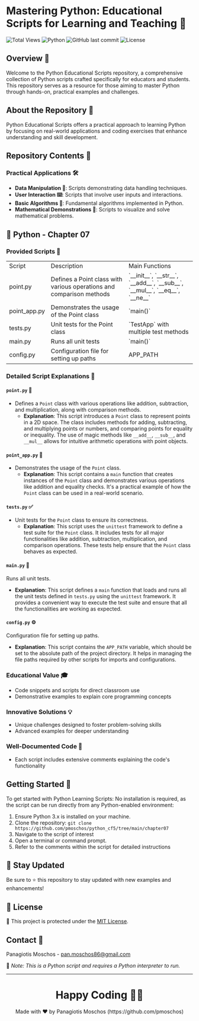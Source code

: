 # Mastering Python: Educational Scripts for Learning and Teaching 🐍

![Total Views](https://views.whatilearened.today/views/github/yourusername/python-educational-scripts.svg) ![Python](https://img.shields.io/badge/language-Python-blue.svg) ![GitHub last commit](https://img.shields.io/github/last-commit/pmoschos/python_cf5) ![License](https://img.shields.io/badge/license-MIT-green.svg)

## Overview 🌟
Welcome to the Python Educational Scripts repository, a comprehensive collection of Python scripts crafted specifically for educators and students. This repository serves as a resource for those aiming to master Python through hands-on, practical examples and challenges.

## About the Repository 📖
Python Educational Scripts offers a practical approach to learning Python by focusing on real-world applications and coding exercises that enhance understanding and skill development.

## Repository Contents 📂

### Practical Applications 🛠️
- **Data Manipulation 🔢**: Scripts demonstrating data handling techniques.
- **User Interaction ⌨️**: Scripts that involve user inputs and interactions.
- **Basic Algorithms 🔄**: Fundamental algorithms implemented in Python.
- **Mathematical Demonstrations 📏**: Scripts to visualize and solve mathematical problems.

## 🐍 Python - Chapter 07

### Provided Scripts 📝

<table>
  <tr>
    <td>Script</td>
    <td>Description</td>
    <td>Main Functions</td>
  </tr>
  <tr>
    <td>point.py</td>
    <td>Defines a Point class with various operations and comparison methods</td>
    <td>`__init__`, `__str__`, `__add__`, `__sub__`, `__mul__`, `__eq__`, `__ne__`</td>
  </tr>
  <tr>
    <td>point_app.py</td>
    <td>Demonstrates the usage of the Point class</td>
    <td>`main()`</td>
  </tr>
  <tr>
    <td>tests.py</td>
    <td>Unit tests for the Point class</td>
    <td>`TestApp` with multiple test methods</td>
  </tr>
  <tr>
    <td>main.py</td>
    <td>Runs all unit tests</td>
    <td>`main()`</td>
  </tr>
  <tr>
    <td>config.py</td>
    <td>Configuration file for setting up paths</td>
    <td>APP_PATH</td>
  </tr>
</table>

### Detailed Script Explanations 📝

#### `point.py` 📐
- Defines a `Point` class with various operations like addition, subtraction, and multiplication, along with comparison methods.
  - **Explanation**: This script introduces a `Point` class to represent points in a 2D space. The class includes methods for adding, subtracting, and multiplying points or numbers, and comparing points for equality or inequality. The use of magic methods like `__add__`, `__sub__`, and `__mul__` allows for intuitive arithmetic operations with point objects.

#### `point_app.py` 🔄
- Demonstrates the usage of the `Point` class.
  - **Explanation**: This script contains a `main` function that creates instances of the `Point` class and demonstrates various operations like addition and equality checks. It's a practical example of how the `Point` class can be used in a real-world scenario.

#### `tests.py` ✅
- Unit tests for the `Point` class to ensure its correctness.
  - **Explanation**: This script uses the `unittest` framework to define a test suite for the `Point` class. It includes tests for all major functionalities like addition, subtraction, multiplication, and comparison operations. These tests help ensure that the `Point` class behaves as expected.

#### `main.py` 🧪
Runs all unit tests.
- **Explanation**: This script defines a `main` function that loads and runs all the unit tests defined in `tests.py` using the `unittest` framework. It provides a convenient way to execute the test suite and ensure that all the functionalities are working as expected.

#### `config.py` ⚙️
Configuration file for setting up paths.
- **Explanation**: This script contains the `APP_PATH` variable, which should be set to the absolute path of the project directory. It helps in managing the file paths required by other scripts for imports and configurations.


### Educational Value 🎓
- Code snippets and scripts for direct classroom use
- Demonstrative examples to explain core programming concepts

### Innovative Solutions 💡
- Unique challenges designed to foster problem-solving skills
- Advanced examples for deeper understanding

### Well-Documented Code 📄
- Each script includes extensive comments explaining the code's functionality

## Getting Started 🚀
To get started with Python Learning Scripts:
No installation is required, as the script can be run directly from any Python-enabled environment:
1. Ensure Python 3.x is installed on your machine.
2. Clone the repository: `git clone https://github.com/pmoschos/python_cf5/tree/main/chapter07`
3. Navigate to the script of interest
4. Open a terminal or command prompt.
5. Refer to the comments within the script for detailed instructions

## 📢 Stay Updated

Be sure to ⭐ this repository to stay updated with new examples and enhancements!

## 📄 License
🔐 This project is protected under the [MIT License](https://mit-license.org/).

## Contact 📧
Panagiotis Moschos - pan.moschos86@gmail.com

🔗 *Note: This is a Python script and requires a Python interpreter to run.*

---
<h1 align=center>Happy Coding 👨‍💻 </h1>

<p align="center">
  Made with ❤️ by Panagiotis Moschos (https://github.com/pmoschos)
</p>
